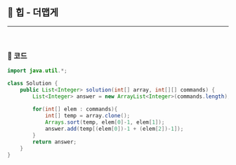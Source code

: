 ## :round_pushpin: 힙 - 더맵게

***

<br>

### :pushpin: 코드

```java
import java.util.*;

class Solution {
    public List<Integer> solution(int[] array, int[][] commands) {
        List<Integer> answer = new ArrayList<Integer>(commands.length);
        
        for(int[] elem : commands){
            int[] temp = array.clone();
            Arrays.sort(temp, elem[0]-1, elem[1]);
            answer.add(temp[(elem[0])-1 + (elem[2])-1]);
        }
        return answer;
    }
}
```

<br>

